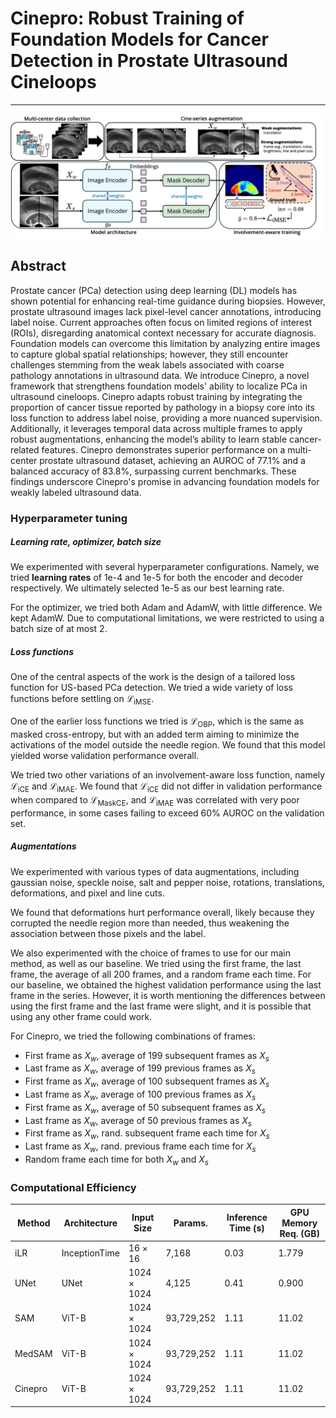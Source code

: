 # Cinepro: Robust Training of Foundation Models for Cancer Detection in Prostate Ultrasound Cineloops
---

![cinepro](cinepro_v3.png)

## Abstract
Prostate cancer (PCa) detection using deep learning (DL) models has shown potential for enhancing real-time guidance during biopsies. However, prostate ultrasound images lack pixel-level cancer annotations, introducing label noise. Current approaches often focus on limited regions of interest (ROIs), disregarding anatomical context necessary for accurate diagnosis. Foundation models can overcome this limitation by analyzing entire images to capture global spatial relationships; however, they still encounter challenges stemming from the weak labels associated with coarse pathology annotations in ultrasound data. We introduce Cinepro, a novel framework that strengthens foundation models' ability to localize PCa in ultrasound cineloops. 
Cinepro adapts robust training by integrating the proportion of cancer tissue reported by pathology in a biopsy core into its loss function to address label noise, providing a more nuanced supervision. Additionally, it leverages temporal data across multiple frames to apply robust augmentations, enhancing the model’s ability to learn stable cancer-related features. 
Cinepro demonstrates superior performance on a multi-center prostate ultrasound dataset, achieving an AUROC of 77.1\% and a balanced accuracy of 83.8\%, surpassing current benchmarks. These findings underscore Cinepro's promise in advancing foundation models for weakly labeled ultrasound data.

### Hyperparameter tuning
##### Learning rate, optimizer, batch size
We experimented with several hyperparameter configurations. Namely, we tried **learning rates** of 1e-4 and 1e-5 for both the encoder and decoder respectively. We ultimately selected 1e-5 as our best learning rate. 

For the optimizer, we tried both Adam and AdamW, with little difference. We kept AdamW. Due to computational limitations, we were restricted to using a batch size of at most 2. 

##### Loss functions
One of the central aspects of the work is the design of a tailored loss function for US-based PCa detection. We tried a wide variety of loss functions before settling on $\mathcal{L}_\text{iMSE}$. 

One of the earlier loss functions we tried is $\mathcal{L}_\text{OBP}$, which is the same as masked cross-entropy, but with an added term aiming to minimize the activations of the model outside the needle region. We found that this model yielded worse validation performance overall.

We tried two other variations of an involvement-aware loss function, namely $\mathcal{L}_ \text{iCE}$ and $\mathcal{L}_ \text{iMAE}$. We found that $\mathcal{L}_ \text{iCE}$ did not differ in validation performance when compared to $\mathcal{L}_ \text{MaskCE}$, and $\mathcal{L}_ \text{iMAE}$ was correlated with very poor performance, in some cases failing to exceed 60\% AUROC on the validation set.

##### Augmentations
We experimented with various types of data augmentations, including gaussian noise, speckle noise, salt and pepper noise, rotations, translations, deformations, and pixel and line cuts.

We found that deformations hurt performance overall, likely because they corrupted the needle region more than needed, thus weakening the association between those pixels and the label. 

We also experimented with the choice of frames to use for our main method, as well as our baseline. We tried using the first frame, the last frame, the average of all 200 frames, and a random frame each time. For our baseline, we obtained the highest validation performance using the last frame in the series. However, it is worth mentioning the differences between using the first frame and the last frame were slight, and it is possible that using any other frame could work. 

For Cinepro, we tried the following combinations of frames:
* First frame as $X_w$, average of 199 subsequent frames as $X_s$
* Last frame as $X_w$, average of 199 previous frames as $X_s$
* First frame as $X_w$, average of 100 subsequent frames as $X_s$
* Last frame as $X_w$, average of 100 previous frames as $X_s$
* First frame as $X_w$, average of 50 subsequent frames as $X_s$
* Last frame as $X_w$, average of 50 previous frames as $X_s$
* First frame as $X_w$, rand. subsequent frame each time for $X_s$
* Last frame as $X_w$, rand. previous frame each time for $X_s$
* Random frame each time for both $X_w$ and $X_s$

### Computational Efficiency
| Method |  Architecture |Input Size | Params. | Inference Time  (s)   | GPU Memory Req. (GB) |
|---------|--------------|--|--|----------------|--|
| iLR     | InceptionTime| $16 \times 16$  | 7,168       | 0.03  | 1.779       |
| UNet    | UNet         | $1024 \times 1024$  | 4,125       | 0.41 | 0.900 |
| SAM     | ViT-B        | $1024 \times 1024$  | 93,729,252  | 1.11 | 11.02 |
| MedSAM  | ViT-B        | $1024 \times 1024$  | 93,729,252  | 1.11 | 11.02 |
| Cinepro | ViT-B        | $1024 \times 1024$  | 93,729,252  | 1.11 | 11.02 |